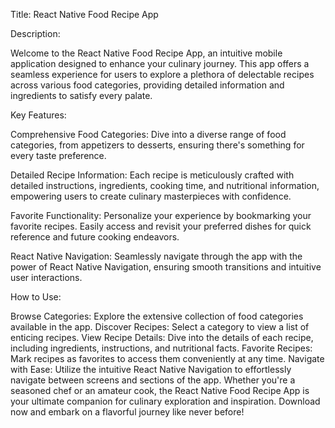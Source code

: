 Title: React Native Food Recipe App

Description:

Welcome to the React Native Food Recipe App, an intuitive mobile application designed to enhance your culinary journey. This app offers a seamless experience for users to explore a plethora of delectable recipes across various food categories, providing detailed information and ingredients to satisfy every palate.

Key Features:

Comprehensive Food Categories: Dive into a diverse range of food categories, from appetizers to desserts, ensuring there's something for every taste preference.

Detailed Recipe Information: Each recipe is meticulously crafted with detailed instructions, ingredients, cooking time, and nutritional information, empowering users to create culinary masterpieces with confidence.

Favorite Functionality: Personalize your experience by bookmarking your favorite recipes. Easily access and revisit your preferred dishes for quick reference and future cooking endeavors.

React Native Navigation: Seamlessly navigate through the app with the power of React Native Navigation, ensuring smooth transitions and intuitive user interactions.

How to Use:

Browse Categories: Explore the extensive collection of food categories available in the app.
Discover Recipes: Select a category to view a list of enticing recipes.
View Recipe Details: Dive into the details of each recipe, including ingredients, instructions, and nutritional facts.
Favorite Recipes: Mark recipes as favorites to access them conveniently at any time.
Navigate with Ease: Utilize the intuitive React Native Navigation to effortlessly navigate between screens and sections of the app.
Whether you're a seasoned chef or an amateur cook, the React Native Food Recipe App is your ultimate companion for culinary exploration and inspiration. Download now and embark on a flavorful journey like never before!
